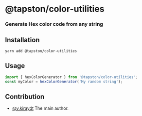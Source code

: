 # @tapston/color-utilities

### Generate Hex color code from any string


## Installation

`yarn add @tapston/color-utilities`

## Usage
```js
import { hexColorGenerator } from '@tapston/color-utilities';
const myColor = hexColorGenerator('My random string');
```

## Contribution
- [@v.kiraydt](mailto:hello@tapston.com) The main author.
